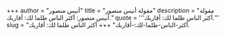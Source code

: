+++
author = "أنيس منصور"
title = "مقولة أنيس منصور"
description = "مقولة أنيس منصور: أكثر الناس ظلما لك: أقاربك."
quote = '''أكثر الناس ظلما لك: أقاربك.'''
slug = "أكثر-الناس-ظلما-لك:-أقاربك"
+++
أكثر الناس ظلما لك: أقاربك.
